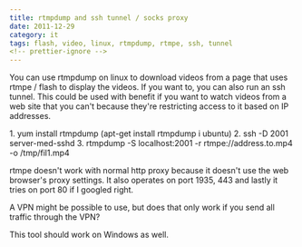 ```yaml
---
title: rtmpdump and ssh tunnel / socks proxy
date: 2011-12-29
category: it
tags: flash, video, linux, rtmpdump, rtmpe, ssh, tunnel
<!-- prettier-ignore -->
---
```


You can use rtmpdump on linux to download videos from a page that uses rtmpe / flash to display the videos. If you want to, you can also run an ssh tunnel. This could be used with benefit if you want to watch videos from a web site that you can't because they're restricting access to it based on IP addresses.

1\. yum install rtmpdump (apt-get install rtmpdump i ubuntu) 2. ssh -D 2001 server-med-sshd 3. rtmpdump -S localhost:2001 -r rtmpe://address.to.mp4 -o /tmp/fil1.mp4

rtmpe doesn't work with normal http proxy because it doesn't use the web browser's proxy settings. It also operates on port 1935, 443 and lastly it tries on port 80 if I googled right.

A VPN might be possible to use, but does that only work if you send all traffic through the VPN?

This tool should work on Windows as well.
